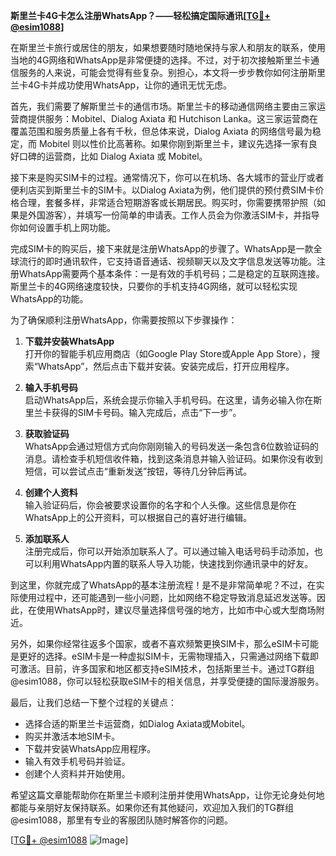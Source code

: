 **斯里兰卡4G卡怎么注册WhatsApp？——轻松搞定国际通讯[[TG💪+ @esim1088](https://t.me/s/esim1088)]**

在斯里兰卡旅行或居住的朋友，如果想要随时随地保持与家人和朋友的联系，使用当地的4G网络和WhatsApp是非常便捷的选择。不过，对于初次接触斯里兰卡通信服务的人来说，可能会觉得有些复杂。别担心，本文将一步步教你如何注册斯里兰卡4G卡并成功使用WhatsApp，让你的通讯无忧无虑。

首先，我们需要了解斯里兰卡的通信市场。斯里兰卡的移动通信网络主要由三家运营商提供服务：Mobitel、Dialog Axiata 和 Hutchison Lanka。这三家运营商在覆盖范围和服务质量上各有千秋，但总体来说，Dialog Axiata 的网络信号最为稳定，而 Mobitel 则以性价比高著称。如果你刚到斯里兰卡，建议先选择一家有良好口碑的运营商，比如 Dialog Axiata 或 Mobitel。

接下来是购买SIM卡的过程。通常情况下，你可以在机场、各大城市的营业厅或者便利店买到斯里兰卡的SIM卡。以Dialog Axiata为例，他们提供的预付费SIM卡价格合理，套餐多样，非常适合短期游客或长期居民。购买时，你需要携带护照（如果是外国游客），并填写一份简单的申请表。工作人员会为你激活SIM卡，并指导你如何设置手机上网功能。

完成SIM卡的购买后，接下来就是注册WhatsApp的步骤了。WhatsApp是一款全球流行的即时通讯软件，它支持语音通话、视频聊天以及文字信息发送等功能。注册WhatsApp需要两个基本条件：一是有效的手机号码；二是稳定的互联网连接。斯里兰卡的4G网络速度较快，只要你的手机支持4G网络，就可以轻松实现WhatsApp的功能。

为了确保顺利注册WhatsApp，你需要按照以下步骤操作：

1. **下载并安装WhatsApp**  
   打开你的智能手机应用商店（如Google Play Store或Apple App Store），搜索“WhatsApp”，然后点击下载并安装。安装完成后，打开应用程序。

2. **输入手机号码**  
   启动WhatsApp后，系统会提示你输入手机号码。在这里，请务必输入你在斯里兰卡获得的SIM卡号码。输入完成后，点击“下一步”。

3. **获取验证码**  
   WhatsApp会通过短信方式向你刚刚输入的号码发送一条包含6位数验证码的消息。请检查手机短信收件箱，找到这条消息并输入验证码。如果你没有收到短信，可以尝试点击“重新发送”按钮，等待几分钟后再试。

4. **创建个人资料**  
   输入验证码后，你会被要求设置你的名字和个人头像。这些信息是你在WhatsApp上的公开资料，可以根据自己的喜好进行编辑。

5. **添加联系人**  
   注册完成后，你可以开始添加联系人了。可以通过输入电话号码手动添加，也可以利用WhatsApp内置的联系人导入功能，快速找到你通讯录中的好友。

到这里，你就完成了WhatsApp的基本注册流程！是不是非常简单呢？不过，在实际使用过程中，还可能遇到一些小问题，比如网络不稳定导致消息延迟发送等。因此，在使用WhatsApp时，建议尽量选择信号强的地方，比如市中心或大型商场附近。

另外，如果你经常往返多个国家，或者不喜欢频繁更换SIM卡，那么eSIM卡可能是更好的选择。eSIM卡是一种虚拟SIM卡，无需物理插入，只需通过网络下载即可激活。目前，许多国家和地区都支持eSIM技术，包括斯里兰卡。通过TG群组 @esim1088，你可以轻松获取eSIM卡的相关信息，并享受便捷的国际漫游服务。

最后，让我们总结一下整个过程的关键点：
- 选择合适的斯里兰卡运营商，如Dialog Axiata或Mobitel。
- 购买并激活本地SIM卡。
- 下载并安装WhatsApp应用程序。
- 输入有效手机号码并验证。
- 创建个人资料并开始使用。

希望这篇文章能帮助你在斯里兰卡顺利注册并使用WhatsApp，让你无论身处何地都能与亲朋好友保持联系。如果你还有其他疑问，欢迎加入我们的TG群组 @esim1088，那里有专业的客服团队随时解答你的问题。

[[TG💪+ @esim1088](https://t.me/s/esim1088) ![Image](https://i.postimg.cc/4NQfJmqS/Snipaste-2025-05-13-00-14-12.png)]